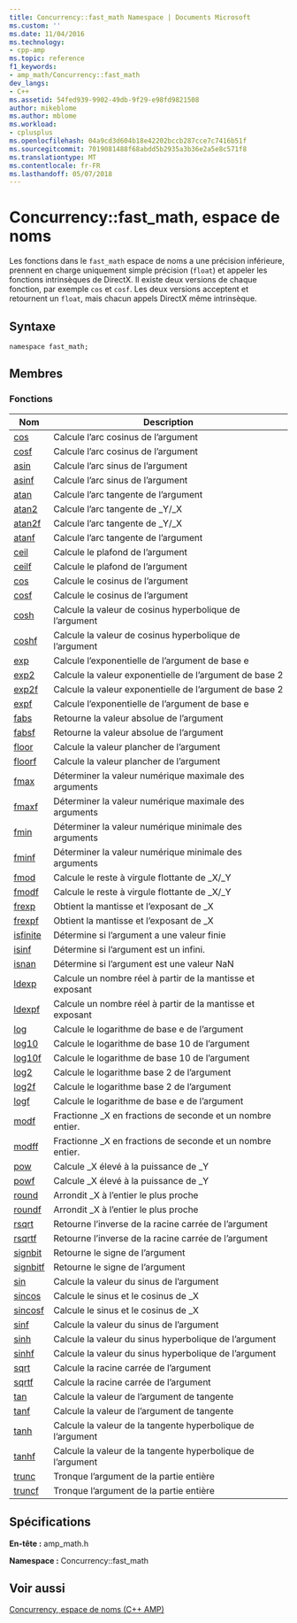 ```yaml
---
title: Concurrency::fast_math Namespace | Documents Microsoft
ms.custom: ''
ms.date: 11/04/2016
ms.technology:
- cpp-amp
ms.topic: reference
f1_keywords:
- amp_math/Concurrency::fast_math
dev_langs:
- C++
ms.assetid: 54fed939-9902-49db-9f29-e98fd9821508
author: mikeblome
ms.author: mblome
ms.workload:
- cplusplus
ms.openlocfilehash: 04a9cd3d604b18e42202bccb287cce7c7416b51f
ms.sourcegitcommit: 7019081488f68abdd5b2935a3b36e2a5e8c571f8
ms.translationtype: MT
ms.contentlocale: fr-FR
ms.lasthandoff: 05/07/2018
---
```

# <a name="concurrencyfastmath-namespace"></a>Concurrency::fast_math, espace de noms
Les fonctions dans le `fast_math` espace de noms a une précision inférieure, prennent en charge uniquement simple précision (`float`) et appeler les fonctions intrinsèques de DirectX. Il existe deux versions de chaque fonction, par exemple `cos` et `cosf`. Les deux versions acceptent et retournent un `float`, mais chacun appels DirectX même intrinsèque.  
  
## <a name="syntax"></a>Syntaxe  
  
```  
namespace fast_math;  
```  
  
## <a name="members"></a>Membres  
  
### <a name="functions"></a>Fonctions  
  
|Nom|Description|  
|----------|-----------------|  
|[cos](concurrency-fast-math-namespace-functions.md#cos)|Calcule l’arc cosinus de l’argument|  
|[cosf](concurrency-fast-math-namespace-functions.md#cosf)|Calcule l’arc cosinus de l’argument|  
|[asin](concurrency-fast-math-namespace-functions.md#asin)|Calcule l’arc sinus de l’argument|  
|[asinf](concurrency-fast-math-namespace-functions.md#asinf)|Calcule l’arc sinus de l’argument|  
|[atan](concurrency-fast-math-namespace-functions.md#atan)|Calcule l’arc tangente de l’argument|  
|[atan2](concurrency-fast-math-namespace-functions.md#atan2)|Calcule l’arc tangente de _Y/_X|  
|[atan2f](concurrency-fast-math-namespace-functions.md#atan2f)|Calcule l’arc tangente de _Y/_X|  
|[atanf](concurrency-fast-math-namespace-functions.md#atanf)|Calcule l’arc tangente de l’argument|  
|[ceil](concurrency-fast-math-namespace-functions.md#ceil)|Calcule le plafond de l’argument|  
|[ceilf](concurrency-fast-math-namespace-functions.md#ceilf)|Calcule le plafond de l’argument|  
|[cos](concurrency-fast-math-namespace-functions.md#cos)|Calcule le cosinus de l’argument|  
|[cosf](concurrency-fast-math-namespace-functions.md#cosf)|Calcule le cosinus de l’argument|  
|[cosh](concurrency-fast-math-namespace-functions.md#cosh)|Calcule la valeur de cosinus hyperbolique de l’argument|  
|[coshf](concurrency-fast-math-namespace-functions.md#coshf)|Calcule la valeur de cosinus hyperbolique de l’argument|  
|[exp](concurrency-fast-math-namespace-functions.md#exp)|Calcule l’exponentielle de l’argument de base e|  
|[exp2](concurrency-fast-math-namespace-functions.md#exp2)|Calcule la valeur exponentielle de l’argument de base 2|  
|[exp2f](concurrency-fast-math-namespace-functions.md#exp2f)|Calcule la valeur exponentielle de l’argument de base 2|  
|[expf](concurrency-fast-math-namespace-functions.md#expf)|Calcule l’exponentielle de l’argument de base e|  
|[fabs](concurrency-fast-math-namespace-functions.md#fabs)|Retourne la valeur absolue de l’argument|  
|[fabsf](concurrency-fast-math-namespace-functions.md#fabsf)|Retourne la valeur absolue de l’argument|  
|[floor](concurrency-fast-math-namespace-functions.md#floor)|Calcule la valeur plancher de l’argument|  
|[floorf](concurrency-fast-math-namespace-functions.md#floorf)|Calcule la valeur plancher de l’argument|  
|[fmax](concurrency-fast-math-namespace-functions.md#fmax)|Déterminer la valeur numérique maximale des arguments|  
|[fmaxf](concurrency-fast-math-namespace-functions.md#fmaxf)|Déterminer la valeur numérique maximale des arguments|  
|[fmin](concurrency-fast-math-namespace-functions.md#fmin)|Déterminer la valeur numérique minimale des arguments|  
|[fminf](concurrency-fast-math-namespace-functions.md#fminf)|Déterminer la valeur numérique minimale des arguments|  
|[fmod](concurrency-fast-math-namespace-functions.md#fmod)|Calcule le reste à virgule flottante de _X/_Y|  
|[fmodf](concurrency-fast-math-namespace-functions.md#fmodf)|Calcule le reste à virgule flottante de _X/_Y|  
|[frexp](concurrency-fast-math-namespace-functions.md#frexp)|Obtient la mantisse et l’exposant de _X|  
|[frexpf](concurrency-fast-math-namespace-functions.md#frexpf)|Obtient la mantisse et l’exposant de _X|  
|[isfinite](concurrency-fast-math-namespace-functions.md#isfinite)|Détermine si l’argument a une valeur finie|  
|[isinf](concurrency-fast-math-namespace-functions.md#isinf)|Détermine si l’argument est un infini.|  
|[isnan](concurrency-fast-math-namespace-functions.md#isnan)|Détermine si l’argument est une valeur NaN|  
|[ldexp](concurrency-fast-math-namespace-functions.md#ldexp)|Calcule un nombre réel à partir de la mantisse et exposant|  
|[ldexpf](concurrency-fast-math-namespace-functions.md#ldexpf)|Calcule un nombre réel à partir de la mantisse et exposant|  
|[log](concurrency-fast-math-namespace-functions.md#log)|Calcule le logarithme de base e de l’argument|  
|[log10](concurrency-fast-math-namespace-functions.md#log10)|Calcule le logarithme de base 10 de l’argument|  
|[log10f](concurrency-fast-math-namespace-functions.md#log10f)|Calcule le logarithme de base 10 de l’argument|  
|[log2](concurrency-fast-math-namespace-functions.md#log2)|Calcule le logarithme base 2 de l’argument|  
|[log2f](concurrency-fast-math-namespace-functions.md#log2f)|Calcule le logarithme base 2 de l’argument|  
|[logf](concurrency-fast-math-namespace-functions.md#logf)|Calcule le logarithme de base e de l’argument|  
|[modf](concurrency-fast-math-namespace-functions.md#modf)|Fractionne _X en fractions de seconde et un nombre entier.|  
|[modff](concurrency-fast-math-namespace-functions.md#modff)|Fractionne _X en fractions de seconde et un nombre entier.|  
|[pow](concurrency-fast-math-namespace-functions.md#pow)|Calcule _X élevé à la puissance de _Y|  
|[powf](concurrency-fast-math-namespace-functions.md#powf)|Calcule _X élevé à la puissance de _Y|  
|[round](concurrency-fast-math-namespace-functions.md#round)|Arrondit _X à l’entier le plus proche|  
|[roundf](concurrency-fast-math-namespace-functions.md#roundf)|Arrondit _X à l’entier le plus proche|  
|[rsqrt](concurrency-fast-math-namespace-functions.md#rsqrt)|Retourne l’inverse de la racine carrée de l’argument|  
|[rsqrtf](concurrency-fast-math-namespace-functions.md#rsqrtf)|Retourne l’inverse de la racine carrée de l’argument|  
|[signbit](concurrency-fast-math-namespace-functions.md#signbit)|Retourne le signe de l’argument|  
|[signbitf](concurrency-fast-math-namespace-functions.md#signbitf)|Retourne le signe de l’argument|  
|[sin](concurrency-fast-math-namespace-functions.md#sin)|Calcule la valeur du sinus de l’argument|  
|[sincos](concurrency-fast-math-namespace-functions.md#sincos)|Calcule le sinus et le cosinus de _X|  
|[sincosf](concurrency-fast-math-namespace-functions.md#sincosf)|Calcule le sinus et le cosinus de _X|  
|[sinf](concurrency-fast-math-namespace-functions.md#sinf)|Calcule la valeur du sinus de l’argument|  
|[sinh](concurrency-fast-math-namespace-functions.md#sinh)|Calcule la valeur du sinus hyperbolique de l’argument|  
|[sinhf](concurrency-fast-math-namespace-functions.md#sinhf)|Calcule la valeur du sinus hyperbolique de l’argument|  
|[sqrt](concurrency-fast-math-namespace-functions.md#sqrt)|Calcule la racine carrée de l’argument|  
|[sqrtf](concurrency-fast-math-namespace-functions.md#sqrtf)|Calcule la racine carrée de l’argument|  
|[tan](concurrency-fast-math-namespace-functions.md#tan)|Calcule la valeur de l’argument de tangente|  
|[tanf](concurrency-fast-math-namespace-functions.md#tanf)|Calcule la valeur de l’argument de tangente|  
|[tanh](concurrency-fast-math-namespace-functions.md#tanh)|Calcule la valeur de la tangente hyperbolique de l’argument|  
|[tanhf](concurrency-fast-math-namespace-functions.md#tanhf)|Calcule la valeur de la tangente hyperbolique de l’argument|  
|[trunc](concurrency-fast-math-namespace-functions.md#trunc)|Tronque l’argument de la partie entière|  
|[truncf](concurrency-fast-math-namespace-functions.md#truncf)|Tronque l’argument de la partie entière|  

## <a name="requirements"></a>Spécifications  
 **En-tête :** amp_math.h  
  
 **Namespace :** Concurrency::fast_math  
  
## <a name="see-also"></a>Voir aussi  
 [Concurrency, espace de noms (C++ AMP)](concurrency-namespace-cpp-amp.md)
